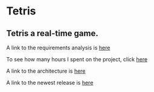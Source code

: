 # Tetris

Tetris a real-time game. 
------------------------------------------------
A link to the requirements analysis is [here](https://github.com/alisa1eli/ot-harjoitustyo/blob/master/documentation/RequirementsAnalysis.md)

To see how many hours I spent on the project, click [here](https://github.com/alisa1eli/ot-harjoitustyo/blob/master/documentation/Hours%20spent%20on%20the%20project.md)

A link to the architecture is [here](https://github.com/alisa1eli/ot-harjoitustyo/blob/master/documentation/Architecture.md)

A link to the newest release is [here](https://github.com/alisa1eli/ot-harjoitustyo/releases/tag/viikko6)

